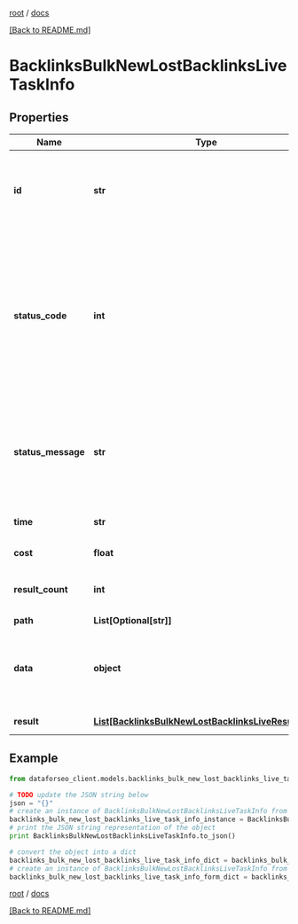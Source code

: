 [root](./../ "root") / [docs](./ "docs")

[[Back to README.md]](./../README.md "[Back to README.md]")

# BacklinksBulkNewLostBacklinksLiveTaskInfo

## Properties

Name | Type | Description | Notes
------------ | ------------- | ------------- | -------------
**id** | **str** | task identifier unique task identifier in our system in the UUID format | [optional]
**status_code** | **int** | status code of the task generated by DataForSEO, can be within the following range: 10000-60000 you can find the full list of the response codes here | [optional]
**status_message** | **str** | informational message of the task you can find the full list of general informational messages here | [optional]
**time** | **str** | execution time, seconds | [optional]
**cost** | **float** | total tasks cost, USD | [optional]
**result_count** | **int** | number of elements in the result array | [optional]
**path** | **List[Optional[str]]** | URL path | [optional]
**data** | **object** | contains the same parameters that you specified in the POST request | [optional]
**result** | [**List[BacklinksBulkNewLostBacklinksLiveResultInfo]**](BacklinksBulkNewLostBacklinksLiveResultInfo.md) | array of results | [optional]

## Example

```python
from dataforseo_client.models.backlinks_bulk_new_lost_backlinks_live_task_info import BacklinksBulkNewLostBacklinksLiveTaskInfo

# TODO update the JSON string below
json = "{}"
# create an instance of BacklinksBulkNewLostBacklinksLiveTaskInfo from a JSON string
backlinks_bulk_new_lost_backlinks_live_task_info_instance = BacklinksBulkNewLostBacklinksLiveTaskInfo.from_json(json)
# print the JSON string representation of the object
print BacklinksBulkNewLostBacklinksLiveTaskInfo.to_json()

# convert the object into a dict
backlinks_bulk_new_lost_backlinks_live_task_info_dict = backlinks_bulk_new_lost_backlinks_live_task_info_instance.to_dict()
# create an instance of BacklinksBulkNewLostBacklinksLiveTaskInfo from a dict
backlinks_bulk_new_lost_backlinks_live_task_info_form_dict = backlinks_bulk_new_lost_backlinks_live_task_info.from_dict(backlinks_bulk_new_lost_backlinks_live_task_info_dict)
```

  

[root](./../ "root") / [docs](./ "docs")

[[Back to README.md]](./../README.md "[Back to README.md]")